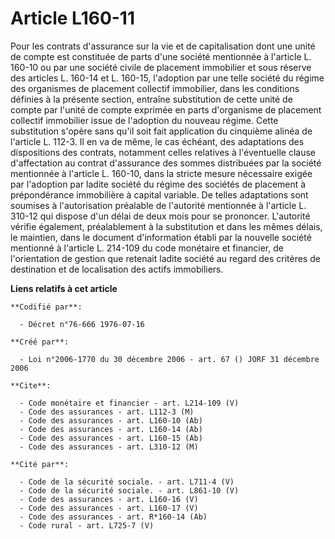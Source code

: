 # Article L160-11

Pour les contrats d'assurance sur la vie et de capitalisation dont une unité de compte est constituée de parts d'une société
mentionnée à l'article L. 160-10 ou par une société civile de placement immobilier et sous réserve des articles L. 160-14 et
L. 160-15, l'adoption par une telle société du régime des organismes de placement collectif immobilier, dans les conditions
définies à la présente section, entraîne substitution de cette unité de compte par l'unité de compte exprimée en parts
d'organisme de placement collectif immobilier issue de l'adoption du nouveau régime. Cette substitution s'opère sans qu'il
soit fait application du cinquième alinéa de l'article L. 112-3. Il en va de même, le cas échéant, des adaptations des
dispositions des contrats, notamment celles relatives à l'éventuelle clause d'affectation au contrat d'assurance des sommes
distribuées par la société mentionnée à l'article L. 160-10, dans la stricte mesure nécessaire exigée par l'adoption par
ladite société du régime des sociétés de placement à prépondérance immobilière à capital variable. De telles adaptations sont
soumises à l'autorisation préalable de l'autorité mentionnée à l'article L. 310-12 qui dispose d'un délai de deux mois pour
se prononcer. L'autorité vérifie également, préalablement à la substitution et dans les mêmes délais, le maintien, dans le
document d'information établi par la nouvelle société mentionné à l'article L. 214-109 du code monétaire et financier, de
l'orientation de gestion que retenait ladite société au regard des critères de destination et de localisation des actifs
immobiliers.

**Liens relatifs à cet article**

	**Codifié par**:

	  - Décret n°76-666 1976-07-16

	**Créé par**:

	  - Loi n°2006-1770 du 30 décembre 2006 - art. 67 () JORF 31 décembre 2006

	**Cite**:

	  - Code monétaire et financier - art. L214-109 (V)
	  - Code des assurances - art. L112-3 (M)
	  - Code des assurances - art. L160-10 (Ab)
	  - Code des assurances - art. L160-14 (Ab)
	  - Code des assurances - art. L160-15 (Ab)
	  - Code des assurances - art. L310-12 (M)

	**Cité par**:

	  - Code de la sécurité sociale. - art. L711-4 (V)
	  - Code de la sécurité sociale. - art. L861-10 (V)
	  - Code des assurances - art. L160-16 (V)
	  - Code des assurances - art. L160-17 (V)
	  - Code des assurances - art. R*160-14 (Ab)
	  - Code rural - art. L725-7 (V)
